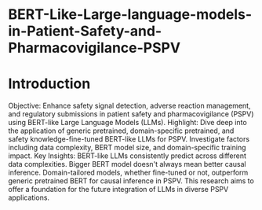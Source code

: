# BERT-Like-Large-language-models-in-Patient-Safety-and-Pharmacovigilance-PSPV

# Introduction

Objective: Enhance safety signal detection, adverse reaction management, and regulatory submissions in patient safety and pharmacovigilance (PSPV) using BERT-like Large Language Models (LLMs).
Highlight:
Dive deep into the application of generic pretrained, domain-specific pretrained, and safety knowledge-fine-tuned BERT-like LLMs for PSPV.
Investigate factors including data complexity, BERT model size, and domain-specific training impact.
Key Insights:
BERT-like LLMs consistently predict across different data complexities.
Bigger BERT model doesn't always mean better causal inference.
Domain-tailored models, whether fine-tuned or not, outperform generic pretrained BERT for causal inference in PSPV.
This research aims to offer a foundation for the future integration of LLMs in diverse PSPV applications.
